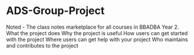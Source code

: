 # ADS-Group-Project
Noted - The class notes marketplace for all courses in BBADBA Year 2.
What the project does
Why the project is useful
How users can get started with the project
Where users can get help with your project
Who maintains and contributes to the project
